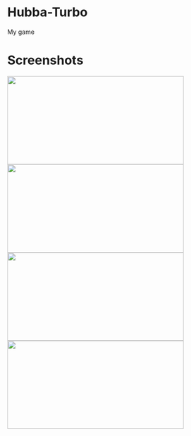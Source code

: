 # Hubba-Turbo
My game
# Screenshots
<div>
  <img width="400" height="200" align="left" src="https://github.com/lKorron/Hubba-TurboRep/blob/master/Hubba-Turbo%20New/Assets/ScreenShots/StartScreen.png">
  <img width="400" height="200" align="left" src="https://github.com/lKorron/Hubba-TurboRep/blob/master/Hubba-Turbo%20New/Assets/ScreenShots/LevelsScreen.png">
  <img width="400" height="200" align="left" src="https://github.com/lKorron/Hubba-TurboRep/blob/master/Hubba-Turbo%20New/Assets/ScreenShots/EscapeScreen.png">
  <img width="400" height="200" align="left" src="https://github.com/lKorron/Hubba-TurboRep/blob/master/Hubba-Turbo%20New/Assets/ScreenShots/OctaousScreen.png">
  <img width="400" height="200" align="left" src="https://github.com/lKorron/Hubba-TurboRep/blob/master/Hubba-Turbo%20New/Assets/ScreenShots/VictoryScreen.png>
  
  
    
</div>

